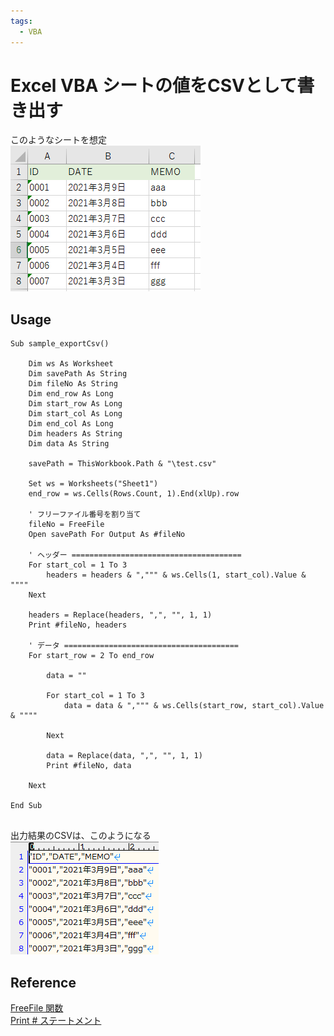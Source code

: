 ```yaml
---
tags:
  - VBA
---
```


# Excel VBA シートの値をCSVとして書き出す

このようなシートを想定<br>
![csv](img/vba_table.png)

## Usage
```VBScript
Sub sample_exportCsv()

    Dim ws As Worksheet
    Dim savePath As String
    Dim fileNo As String
    Dim end_row As Long
    Dim start_row As Long
    Dim start_col As Long
    Dim end_col As Long
    Dim headers As String
    Dim data As String

    savePath = ThisWorkbook.Path & "\test.csv"

    Set ws = Worksheets("Sheet1")
    end_row = ws.Cells(Rows.Count, 1).End(xlUp).row

    ' フリーファイル番号を割り当て
    fileNo = FreeFile
    Open savePath For Output As #fileNo

    ' ヘッダー ======================================
    For start_col = 1 To 3
        headers = headers & ",""" & ws.Cells(1, start_col).Value & """"
    Next

    headers = Replace(headers, ",", "", 1, 1)
    Print #fileNo, headers

    ' データ =======================================
    For start_row = 2 To end_row

        data = ""

        For start_col = 1 To 3
            data = data & ",""" & ws.Cells(start_row, start_col).Value & """"

        Next

        data = Replace(data, ",", "", 1, 1)
        Print #fileNo, data

    Next

End Sub


```

出力結果のCSVは、このようになる<br>
![csv](img/vba_csv.png)

## Reference
[FreeFile 関数](https://learn.microsoft.com/ja-jp/office/vba/language/reference/user-interface-help/freefile-function)<br>
[Print # ステートメント](https://learn.microsoft.com/ja-jp/office/vba/language/reference/user-interface-help/printstatement)<br>
